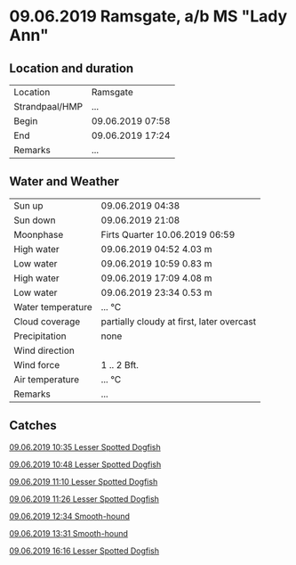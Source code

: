 # 09.06.2019 Ramsgate, a/b MS "Lady Ann"

## Location and duration

| | |
|---|---|
| Location | Ramsgate |
| Strandpaal/HMP | ... |
| Begin | 09.06.2019  07:58 |
| End | 09.06.2019  17:24 |
| Remarks | ... |

## Water and Weather

| | |
|---|---|
| Sun up | 09.06.2019  04:38 |
| Sun down | 09.06.2019  21:08 |
| Moonphase | Firts Quarter 10.06.2019  06:59 |
| High water | 09.06.2019 04:52 4.03 m |
| Low water | 09.06.2019 10:59 0.83 m |
| High water | 09.06.2019 17:09 4.08 m |
| Low water | 09.06.2019 23:34 0.53 m |
| Water temperature | ... °C |
| Cloud coverage | partially cloudy at first, later overcast |
| Precipitation | none |
| Wind direction | |
| Wind force | 1 .. 2 Bft. |
| Air temperature | ... °C |
| Remarks | ... |

## Catches

[09.06.2019 10:35 Lesser Spotted Dogfish]()

[09.06.2019 10:48 Lesser Spotted Dogfish]()

[09.06.2019 11:10 Lesser Spotted Dogfish]()

[09.06.2019 11:26 Lesser Spotted Dogfish]()

[09.06.2019 12:34 Smooth-hound]()

[09.06.2019 13:31 Smooth-hound]()

[09.06.2019 16:16 Lesser Spotted Dogfish]()

